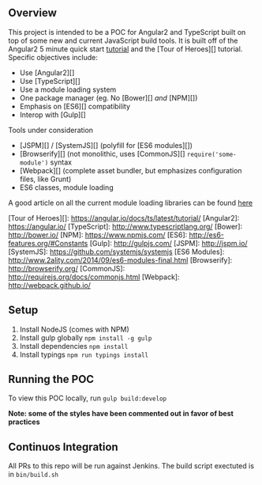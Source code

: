 ## Overview
This project is intended to be a POC for Angular2 and TypeScript built on top of some new and current JavaScript
build tools.  It is built off of the Angular2 5 minute quick start [tutorial][] and the [Tour of Heroes][] tutorial.
Specific objectives include:

- Use [Angular2][]
- Use [TypeScript][]
- Use a module loading system
- One package manager (eg. No [Bower][] _and_ [NPM][])
- Emphasis on [ES6][] compatibility
- Interop with [Gulp][]

Tools under consideration

- [JSPM][] / [SystemJS][] (polyfill for [ES6 modules][])
- [Browserify][] (not monolithic, uses [CommonJS][] `require('some-module')` syntax
- [Webpack][] (complete asset bundler, but emphasizes configuration files, like Grunt)
- ES6 classes, module loading

A good article on all the current module loading libraries can be found [here][]

[tutorial]: https://angular.io/docs/ts/latest/quickstart.html
[Tour of Heroes][]: https://angular.io/docs/ts/latest/tutorial/
[Angular2]: https://angular.io/
[TypeScript]: http://www.typescriptlang.org/
[Bower]: http://bower.io/
[NPM]: https://www.npmjs.com/
[ES6]: http://es6-features.org/#Constants
[Gulp]: http://gulpjs.com/
[JSPM]: http://jspm.io/
[SystemJS]: https://github.com/systemjs/systemjs
[ES6 Modules]: http://www.2ality.com/2014/09/es6-modules-final.html
[Browserify]: http://browserify.org/
[CommonJS]: http://requirejs.org/docs/commonjs.html
[Webpack]: http://webpack.github.io/

[here]: http://survivejs.com/webpack_react/webpack_compared/

## Setup
1. Install NodeJS (comes with NPM)
2. Install gulp globally `npm install -g gulp`
3. Install dependencies `npm install`
4. Install typings `npm run typings install`

## Running the POC
To view this POC locally, run `gulp build:develop`

**Note: some of the styles have been commented out in favor of best practices**

## Continuos Integration
All PRs to this repo will be run against Jenkins.  The build script exectuted is in `bin/build.sh`